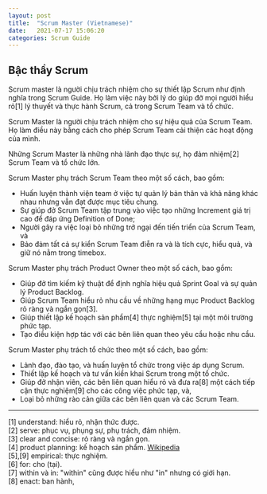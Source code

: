 ```yaml
---
layout: post
title:  "Scrum Master (Vietnamese)"
date:   2021-07-17 15:06:20
categories: Scrum Guide
---
```


## Bậc thầy Scrum

Scrum master là người chịu trách nhiệm cho sự thiết lập Scrum như định nghĩa trong Scrum Guide.  Họ làm việc này bởi lý do giúp đở mọi người hiểu rỏ[1] lý thuyết và thực hành Scrum, cả trong Scrum Team và tổ chức.

Scrum Master là người chịu trách nhiệm cho sự hiệu quả của Scrum Team. Họ làm điều này bằng cách cho phép Scrum Team cải thiện các hoạt động của mình.

Những Scrum Master là những nhà lãnh đạo thực sự, họ đảm nhiệm[2] Scrum Team và tổ chức lớn.

Scrum Master phụ trách Scrum Team theo một số cách, bao gồm:

- Huấn luyện thành viện team ở việc tự quản lý bản thân và khả năng khác nhau nhưng vẫn đạt được mục tiêu chung.
- Sự giúp đở Scrum Team tập trung vào việc tạo những Increment giá trị cao để đáp ứng Definition of Done;
- Người gây ra việc loại bỏ những trở ngại đến tiến triển của Scrum Team, và
- Bảo đảm tất cả sự kiển Scrum Team điễn ra và là tích cực, hiểu quả, và giữ nó nằm trong timebox.

Scrum Master phụ trách Product Owner theo một số cách, bao gồm:

- Giúp đở tìm kiếm kỹ thuật để định nghĩa hiệu quả Sprint Goal và sự quản lý Product Backlog.
- Giúp Scrum Team hiểu rỏ nhu cầu về những hạng mục Product Backlog rỏ ràng và ngắn gọn[3].
- Giúp thiết lập kế hoạch sản phẩm[4] thực nghiệm[5] tại một môi trường phức tạp.
- Tạo điều kiện hợp tác với các bên liên quan theo yêu cầu hoặc nhu cầu.

Scrum Master phụ trách tổ chức theo một số cách, bao gồm:

- Lảnh đạo, đào tạo, và huấn luyện tổ chức trong việc áp dụng Scrum.
- Thiết lập kế hoạch và tư vấn kiển khai Scrum trong một tổ chức.
- Giúp đở nhận viên, các bên liên quan hiểu rỏ và đưa ra[8] một cách tiếp cận thực nghiệm[9] cho các công việc phức tạp, và,
- Loại bỏ những rào cản giữa các bên liên quan và các Scrum Team.

------

[1] understand: hiểu rỏ, nhận thức được.<br>[2] serve: phục vụ, phụng sự, phụ trách, đảm nhiệm.<br>[3] clear and concise: rỏ ràng và ngắn gọn.<br>[4] product planning: kế hoạch sản phẩm. [Wikipedia](https://en.wikipedia.org/wiki/Product_planning) <br>[5],[9] empirical: thực nghiệm.<br>[6] for: cho (tại).<br>[7] within và in: "within" cũng được hiểu như "in" nhưng có giới hạn.<br>[8] enact: ban hành,
